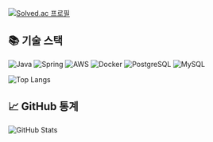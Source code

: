 [![Solved.ac
프로필](http://mazassumnida.wtf/api/v2/generate_badge?boj=jeayoung98)](https://solved.ac/jeayoung98)


## 📚 기술 스택
![Java](https://img.shields.io/badge/Java-007396?style=flat&logo=java&logoColor=white)
![Spring](https://img.shields.io/badge/Spring-6DB33F?style=flat&logo=spring&logoColor=white)
![AWS](https://img.shields.io/badge/AWS-FF9900?style=flat&logo=amazon-aws&logoColor=white)
![Docker](https://img.shields.io/badge/Docker-2496ED?style=flat&logo=docker&logoColor=white)
![PostgreSQL](https://img.shields.io/badge/PostgreSQL-336791?style=flat&logo=postgresql&logoColor=white)
![MySQL](https://img.shields.io/badge/MySQL-4479A1?style=flat&logo=mysql&logoColor=white)

![Top Langs](https://github-readme-stats.vercel.app/api/top-langs/?username=jeayoung98&layout=compact&theme=dark)

## 📈 GitHub 통계
![GitHub Stats](https://github-readme-stats.vercel.app/api?username=jeayoung98&show_icons=true&theme=radical)


